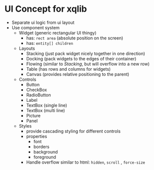 # UI Concept for xqlib

- Separate ui logic from ui layout
- Use component system
  - Widget (generic rectangular UI thingy)
    - has: `rect area` (absolute position on the screen)
    - has: `entity[] children`
  - Layouts
    - Stacking (just pack widget nicely together in one direction)
    - Docking (pack widgets to the edges of their container)
    - Flowing (similar to *Stacking*, but will overflow into a new row)
    - Table (has rows and columns for widgets)
    - Canvas (provides relative positioning to the parent)
  - Controls
    - Button
    - CheckBox
    - RadioButton
    - Label
    - TextBox (single line)
    - TextBox (multi line)
    - Picture
    - Panel
  - Styles
    - provide cascading styling for different controls
    - properties
      - font
      - borders
      - background
      - foreground
    - Handle overflow similar to html: `hidden`, `scroll` , `force-size` 
